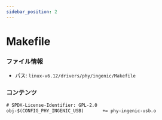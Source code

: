 ```yaml
---
sidebar_position: 2
---
```

# Makefile

### ファイル情報

- パス: `linux-v6.12/drivers/phy/ingenic/Makefile`

### コンテンツ

```txt
# SPDX-License-Identifier: GPL-2.0
obj-$(CONFIG_PHY_INGENIC_USB)		+= phy-ingenic-usb.o

```
